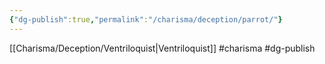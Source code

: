 ```yaml
---
{"dg-publish":true,"permalink":"/charisma/deception/parrot/"}
---
```


[[Charisma/Deception/Ventriloquist\|Ventriloquist]]
#charisma #dg-publish